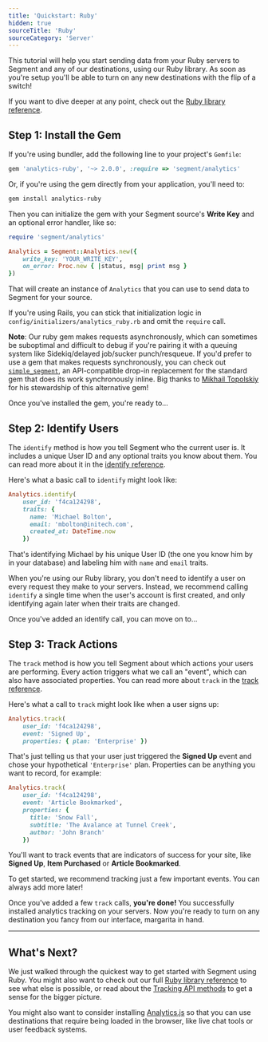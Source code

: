 ```yaml
---
title: 'Quickstart: Ruby'
hidden: true
sourceTitle: 'Ruby'
sourceCategory: 'Server'
---
```



This tutorial will help you start sending data from your Ruby servers to Segment and any of our destinations, using our Ruby library. As soon as you're setup you'll be able to turn on any new destinations with the flip of a switch!

If you want to dive deeper at any point, check out the [Ruby library reference](/docs/connections/sources/catalog/libraries/server/ruby).


## Step 1: Install the Gem

If you're using bundler, add the following line to your project's `Gemfile`:

```ruby
gem 'analytics-ruby', '~> 2.0.0', :require => 'segment/analytics'
```

Or, if you're using the gem directly from your application, you'll need to:

```bash
gem install analytics-ruby
```

Then you can initialize the gem with your Segment source's **Write Key** and an optional error handler, like so:

```ruby
require 'segment/analytics'

Analytics = Segment::Analytics.new({
    write_key: 'YOUR_WRITE_KEY',
    on_error: Proc.new { |status, msg| print msg }
})
```

That will create an instance of `Analytics` that you can use to send data to Segment for your source.

If you're using Rails, you can stick that initialization logic in `config/initializers/analytics_ruby.rb` and omit the `require` call.

**Note**: Our ruby gem makes requests asynchronously, which can sometimes be suboptimal and difficult to debug if you're pairing it with a queuing system like Sidekiq/delayed job/sucker punch/resqueue. If you'd prefer to use a gem that makes requests synchronously, you can check out [`simple_segment`](https://github.com/whatthewhat/simple_segment), an API-compatible drop-in replacement for the standard gem that does its work synchronously inline. Big thanks to [Mikhail Topolskiy](https://github.com/whatthewhat) for his stewardship of this alternative gem!

Once you've installed the gem, you're ready to...


## Step 2: Identify Users

The `identify` method is how you tell Segment who the current user is. It includes a unique User ID and any optional traits you know about them. You can read more about it in the [identify reference](/docs/connections/sources/catalog/libraries/server/ruby#identify).

Here's what a basic call to `identify` might look like:

```ruby
Analytics.identify(
    user_id: 'f4ca124298',
    traits: {
      name: 'Michael Bolton',
      email: 'mbolton@initech.com',
      created_at: DateTime.now
    })
```

That's identifying Michael by his unique User ID (the one you know him by in your database) and labeling him with `name` and `email` traits.

When you're using our Ruby library, you don't need to identify a user on every request they make to your servers. Instead, we recommend calling `identify` a single time when the user's account is first created, and only identifying again later when their traits are changed.

Once you've added an identify call, you can move on to...


## Step 3: Track Actions

The `track` method is how you tell Segment about which actions your users are performing. Every action triggers what we call an "event", which can also have associated properties. You can read more about `track` in the [track reference](/docs/connections/sources/catalog/libraries/server/ruby#track).

Here's what a call to `track` might look like when a user signs up:

```ruby
Analytics.track(
    user_id: 'f4ca124298',
    event: 'Signed Up',
    properties: { plan: 'Enterprise' })
```

That's just telling us that your user just triggered the **Signed Up** event and chose your hypothetical `'Enterprise'` plan. Properties can be anything you want to record, for example:

```ruby
Analytics.track(
    user_id: 'f4ca124298',
    event: 'Article Bookmarked',
    properties: {
      title: 'Snow Fall',
      subtitle: 'The Avalance at Tunnel Creek',
      author: 'John Branch'
    })
```

You'll want to track events that are indicators of success for your site, like **Signed Up**, **Item Purchased** or **Article Bookmarked**.

To get started, we recommend tracking just a few important events. You can always add more later!

Once you've added a few `track` calls, **you're done!** You successfully installed analytics tracking on your servers. Now you're ready to turn on any destination you fancy from our interface, margarita in hand.


---


## What's Next?

We just walked through the quickest way to get started with Segment using Ruby. You might also want to check out our full [Ruby library reference](/docs/connections/sources/catalog/libraries/server/ruby) to see what else is possible, or read about the [Tracking API methods](/docs/connections/sources/catalog/libraries/server/http/) to get a sense for the bigger picture.

You might also want to consider installing [Analytics.js](/docs/connections/sources/catalog/libraries/website/analytics.js/quickstart) so that you can use destinations that require being loaded in the browser, like live chat tools or user feedback systems.
